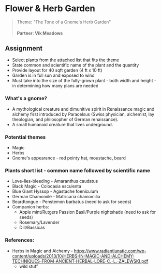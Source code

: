 # Flower & Herb Garden
> Theme: "The Tone of a Gnome's Herb Garden"
> #### Partner: Vik Meadows

## Assignment
* Select plants from the attached list that fits the theme
* State common and scientific name of the plant and the quantity
* Provide layout for 40 sqft garden (4 ft x 10 ft)
* Garden is in full sun and exposed to wind
* Must take into the size of the fully-grown plant - both width and height - in determining how many plans are needed

### What's a gnome?
* A mythological creature and dimunitive spirit in Renaissance magic and alchemy first introduced by Paracelsus (Swiss physician, alchemist, lay theologian, and philosopher of German renaissance).
* A small humanoid creature that lives underground.

### Potential themes
* Magic
* Herbs
* Gnome's appearance - red pointy hat, moustache, beard

### Plants short list - common name followed by scientific name
* Love-lies-bleeding - Amaranthus caudatus
* Black Magic - Colocasia esculenta
* Blue Giant Hyssop - Agastache foeniculum
* German Chamomile - Matricaria chamomilia
* Beardtongue - Penstemon barbatus (need to ask for seeds)
* Companion herbs:
   * Apple mint/Rutgers Passion Basil/Purple nightshade (need to ask for seeds)
   * Rosemary/Lavender
   * Dill/Bassicas


### References:
* Herbs in Magic and Alchemy - https://www.radiantlunatic.com/wp-content/uploads/2013/10/HERBS-IN-MAGIC-AND-ALCHEMY-TECHNIQUES-FROM-ANCIENT-HERBAL-LORE-C.-L.-ZALEWSKI.pdf
  * wild stuff
